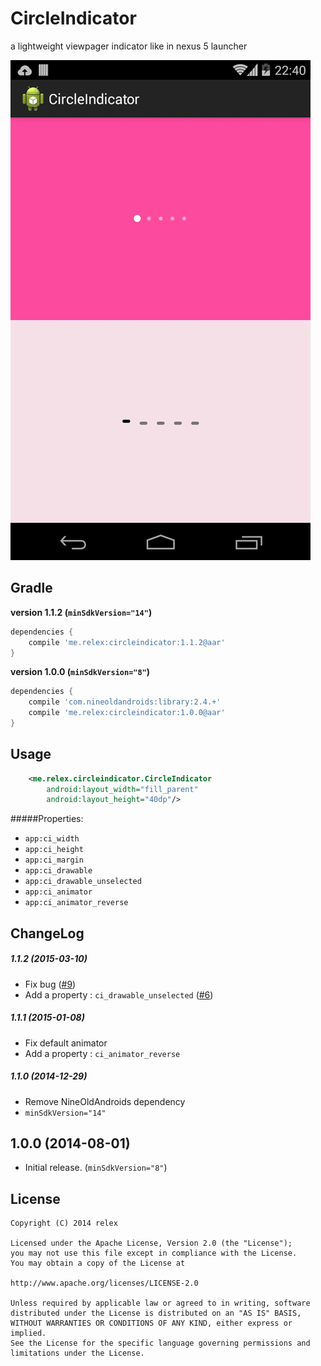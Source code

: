 CircleIndicator
===============
a lightweight viewpager indicator like in nexus 5 launcher 

![CircleIndicator](/screenshot.gif)

Gradle
------------

**version 1.1.2 (```minSdkVersion="14"```)**
```groovy
dependencies {
    compile 'me.relex:circleindicator:1.1.2@aar'
}
```


**version 1.0.0 (```minSdkVersion="8"```)**
```groovy
dependencies {
    compile 'com.nineoldandroids:library:2.4.+'
    compile 'me.relex:circleindicator:1.0.0@aar'
}
```

Usage
--------
```xml
	<me.relex.circleindicator.CircleIndicator
        android:layout_width="fill_parent"
        android:layout_height="40dp"/>
```

#####Properties:

* `app:ci_width`
* `app:ci_height`
* `app:ci_margin`
* `app:ci_drawable`
* `app:ci_drawable_unselected`
* `app:ci_animator`
* `app:ci_animator_reverse`



ChangeLog
--------

##### 1.1.2  (2015-03-10)
* Fix bug ([#9](https://github.com/ongakuer/CircleIndicator/pull/9))
* Add a property : ```ci_drawable_unselected``` ([#6](https://github.com/ongakuer/CircleIndicator/pull/6))

##### 1.1.1  (2015-01-08)
* Fix default animator
* Add a property : ```ci_animator_reverse```

##### 1.1.0  (2014-12-29)
* Remove NineOldAndroids dependency
* ```minSdkVersion="14"```

## 1.0.0  (2014-08-01)
* Initial release. (```minSdkVersion="8"```)


License
--------
```
Copyright (C) 2014 relex

Licensed under the Apache License, Version 2.0 (the "License");
you may not use this file except in compliance with the License.
You may obtain a copy of the License at

http://www.apache.org/licenses/LICENSE-2.0

Unless required by applicable law or agreed to in writing, software
distributed under the License is distributed on an "AS IS" BASIS,
WITHOUT WARRANTIES OR CONDITIONS OF ANY KIND, either express or implied.
See the License for the specific language governing permissions and
limitations under the License.
```
